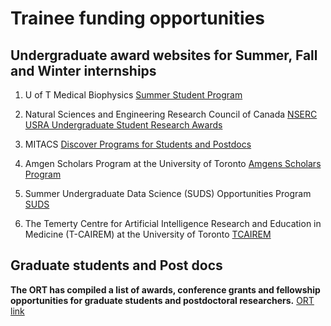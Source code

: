 # Trainee funding opportunities

## Undergraduate award websites for Summer, Fall and Winter internships


1. U of T Medical Biophysics [Summer Student Program](https://medbio.utoronto.ca/summer-student-program-overview)

2. Natural Sciences and Engineering Research Council of Canada [NSERC USRA Undergraduate Student Research Awards](https://www.nserc-crsng.gc.ca/students-etudiants/ug-pc/usra-brpc_eng.asp)

3. MITACS [Discover Programs for Students and Postdocs](https://www.mitacs.ca/discover-students/)

4. Amgen Scholars Program at the University of Toronto [Amgens Scholars Program](https://rhse.temertymedicine.utoronto.ca/amgen-scholars-program-university-toronto)

5. Summer Undergraduate Data Science (SUDS) Opportunities Program [SUDS](https://datasciences.utoronto.ca/suds/)

6. The Temerty Centre for Artificial Intelligence Research and Education in Medicine (T-CAIREM) at the University of Toronto [TCAIREM](https://tcairem.utoronto.ca/)

## Graduate students and Post docs

**The ORT has compiled a list of awards, conference grants and fellowship opportunities for graduate students and postdoctoral researchers.** 
[ORT link](https://uhntrainees.ca/trainee-resources-2/#)


